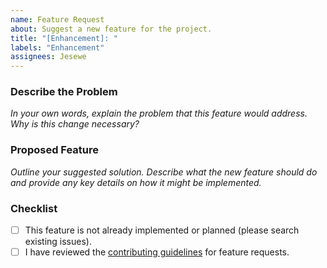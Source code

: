 ```yaml
---
name: Feature Request
about: Suggest a new feature for the project.
title: "[Enhancement]: "
labels: "Enhancement"
assignees: Jesewe
---
```


### Describe the Problem

_In your own words, explain the problem that this feature would address. Why is this change necessary?_

### Proposed Feature

_Outline your suggested solution. Describe what the new feature should do and provide any key details on how it might be implemented._

### Checklist

- [ ] This feature is not already implemented or planned (please search existing issues).
- [ ] I have reviewed the [contributing guidelines](https://github.com/Jesewe/cs2-triggerbot/blob/main/CONTRIBUTING.md) for feature requests.
